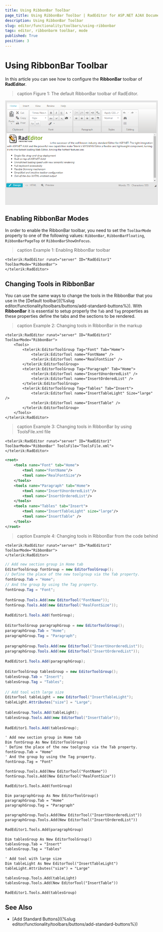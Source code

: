 ```yaml
---
title: Using RibbonBar Toolbar
page_title: Using RibbonBar Toolbar | RadEditor for ASP.NET AJAX Documentation
description: Using RibbonBar Toolbar
slug: editor/functionality/toolbars/using-ribbonbar
tags: editor, ribbonbarm toolbar, mode
published: True
position: 3
---
```


# Using RibbonBar Toolbar

In this article you can see how to configure the **RibbonBar** toolbar of **RadEditor**. 

>caption Figure 1: The default RibbonBar toolbar of RadEditor.

![](images/ribbonbar.png)

## Enabling RibbonBar Modes

In order to enable the RibbonBar toolbar, you need to set the `ToolbarMode` property to one of the following values: `RibbonBar`, `RibbonBarFloating`, `RibbonBarPageTop` or `RibbonBarShowOnFocus`.

>caption Example 1: Enabling RibbonBar toolbar

````ASP.NET
<telerik:RadEditor runat="server" ID="RadEditor1" ToolbarMode="RibbonBar">
</telerik:RadEditor>
````

## Changing Tools in RibbonBar

You can use the same ways to change the tools in the RibbonBar that you use in the [Default toolbar]({%slug editor/functionality/toolbars/buttons/add-standard-buttons%}). With **RibbonBar** it is essential to setup properly the `Tab` and `Tag` properties as these properties define the tabs and the sections to be rendered.

>caption Example 2: Changing tools in RibbonBar in the markup

````ASP.NET
<telerik:RadEditor runat="server" ID="RadEditor1" ToolbarMode="RibbonBar">
    <Tools>
        <telerik:EditorToolGroup Tag="Font" Tab="Home">
            <telerik:EditorTool name="FontName" />
            <telerik:EditorTool name="RealFontSize" />
        </telerik:EditorToolGroup>
        <telerik:EditorToolGroup Tag="Paragraph" Tab="Home">
            <telerik:EditorTool name="InsertUnorderedList" />
            <telerik:EditorTool name="InsertOrderedList" />
        </telerik:EditorToolGroup>
        <telerik:EditorToolGroup Tag="Tables" Tab="Insert">
            <telerik:EditorTool name="InsertTableLight" Size="large" />
            <telerik:EditorTool name="InsertTable" />
        </telerik:EditorToolGroup>
    </Tools>
</telerik:RadEditor>
````

>caption Example 3: Changing tools in RibbonBar by using ToolsFile.xml file

````ASP.NET
<telerik:RadEditor runat="server" ID="RadEditor1" ToolbarMode="RibbonBar" ToolsFile="ToolsFile.xml">
</telerik:RadEditor>
````
````XML
<root>
    <tools name="Font" tab="Home">
        <tool name="FontName"/>
        <tool name="RealFontSize"/>
    </tools>
    <tools name="Paragraph" tab="Home">
        <tool name="InsertUnorderedList"/>
        <tool name="InsertOrderedList"/>
    </tools>
    <tools name="Tables" tab="Insert">
        <tool name="InsertTableLight" size="large"/>
        <tool name="InsertTable" />
    </tools>
</root>
````

>caption Example 4: Changing tools in RibbonBar from the code behind

````ASP.NET
<telerik:RadEditor runat="server" ID="RadEditor1" ToolbarMode="RibbonBar">
</telerik:RadEditor>
````
````C#
// Add new section group in Home tab 
EditorToolGroup fontGroup = new EditorToolGroup();
// Define the place of the new toolgroup via the Tab property.
fontGroup.Tab = "Home";
// And the group by using the Tag property.
fontGroup.Tag = "Font";

fontGroup.Tools.Add(new EditorTool("FontName"));
fontGroup.Tools.Add(new EditorTool("RealFontSize"));

RadEditor1.Tools.Add(fontGroup);

EditorToolGroup paragraphGroup = new EditorToolGroup();
paragraphGroup.Tab = "Home";
paragraphGroup.Tag = "Paragraph";

paragraphGroup.Tools.Add(new EditorTool("InsertUnorderedList"));
paragraphGroup.Tools.Add(new EditorTool("InsertOrderedList"));

RadEditor1.Tools.Add(paragraphGroup);

EditorToolGroup tablesGroup = new EditorToolGroup();
tablesGroup.Tab = "Insert";
tablesGroup.Tag = "Tables";

// Add tool with large size
EditorTool tableLight = new EditorTool("InsertTableLight");
tableLight.Attributes["size"] = "Large";

tablesGroup.Tools.Add(tableLight);
tablesGroup.Tools.Add(new EditorTool("InsertTable"));

RadEditor1.Tools.Add(tablesGroup);
````
````VB
' Add new section group in Home tab 
Dim fontGroup As New EditorToolGroup()
' Define the place of the new toolgroup via the Tab property.
fontGroup.Tab = "Home"
' And the group by using the Tag property.
fontGroup.Tag = "Font"

fontGroup.Tools.Add(New EditorTool("FontName"))
fontGroup.Tools.Add(New EditorTool("RealFontSize"))

RadEditor1.Tools.Add(fontGroup)

Dim paragraphGroup As New EditorToolGroup()
paragraphGroup.Tab = "Home"
paragraphGroup.Tag = "Paragraph"

paragraphGroup.Tools.Add(New EditorTool("InsertUnorderedList"))
paragraphGroup.Tools.Add(New EditorTool("InsertOrderedList"))

RadEditor1.Tools.Add(paragraphGroup)

Dim tablesGroup As New EditorToolGroup()
tablesGroup.Tab = "Insert"
tablesGroup.Tag = "Tables"

' Add tool with large size
Dim tableLight As New EditorTool("InsertTableLight")
tableLight.Attributes("size") = "Large"

tablesGroup.Tools.Add(tableLight)
tablesGroup.Tools.Add(New EditorTool("InsertTable"))

RadEditor1.Tools.Add(tablesGroup)
````

## See Also

* [Add Standard Buttons]({%slug editor/functionality/toolbars/buttons/add-standard-buttons%})
